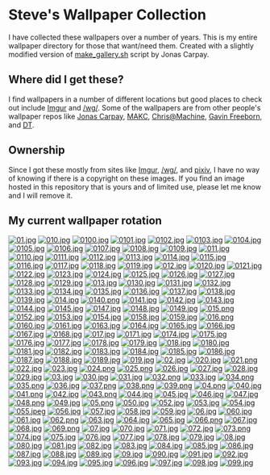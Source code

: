 # Steve's Wallpaper Collection

I have collected these wallpapers over a number of years. This is my entire wallpaper directory for those that want/need them. Created with a slightly modified version of [make_gallery.sh](https://github.com/jonascarpay/Wallpapers/blob/master/make_gallery.sh) script by Jonas Carpay.
## Where did I get these?
I find wallpapers in a number of different locations but good places to check out include [Imgur](https://imgur.com/) and [/wg/](https://boards.4chan.org/wg/). Some of the wallpapers are from other people's wallpaper repos like [Jonas Carpay](https://github.com/jonascarpay/Wallpapers), [MAKC](https://github.com/makccr/wallpapers), [Chris@Machine](https://github.com/ChristianChiarulli/wallpapers), [Gavin Freeborn](https://github.com/Gavinok/wallpapers), and [DT](https://gitlab.com/dwt1/wallpapers).
## Ownership
Since I got these mostly from sites like [Imgur](https://imgur.com/), [/wg/](https://boards.4chan.org/wg/), and [pixiv](https://www.pixiv.net/en/), I have no way of knowing if there is a copyright on these images. If you find an image hosted in this repository that is yours and of limited use, please let me know and I will remove it.

## My current wallpaper rotation

[![01.jpg](https://raw.githubusercontent.com/hghann/wallpapers/master/thumbnails/01.jpg)](https://raw.githubusercontent.com/hghann/wallpapers/master/papes/01.jpg)
[![010.jpg](https://raw.githubusercontent.com/hghann/wallpapers/master/thumbnails/010.jpg)](https://raw.githubusercontent.com/hghann/wallpapers/master/papes/010.jpg)
[![0100.jpg](https://raw.githubusercontent.com/hghann/wallpapers/master/thumbnails/0100.jpg)](https://raw.githubusercontent.com/hghann/wallpapers/master/papes/0100.jpg)
[![0101.jpg](https://raw.githubusercontent.com/hghann/wallpapers/master/thumbnails/0101.jpg)](https://raw.githubusercontent.com/hghann/wallpapers/master/papes/0101.jpg)
[![0102.jpg](https://raw.githubusercontent.com/hghann/wallpapers/master/thumbnails/0102.jpg)](https://raw.githubusercontent.com/hghann/wallpapers/master/papes/0102.jpg)
[![0103.jpg](https://raw.githubusercontent.com/hghann/wallpapers/master/thumbnails/0103.jpg)](https://raw.githubusercontent.com/hghann/wallpapers/master/papes/0103.jpg)
[![0104.jpg](https://raw.githubusercontent.com/hghann/wallpapers/master/thumbnails/0104.jpg)](https://raw.githubusercontent.com/hghann/wallpapers/master/papes/0104.jpg)
[![0105.jpg](https://raw.githubusercontent.com/hghann/wallpapers/master/thumbnails/0105.jpg)](https://raw.githubusercontent.com/hghann/wallpapers/master/papes/0105.jpg)
[![0106.jpg](https://raw.githubusercontent.com/hghann/wallpapers/master/thumbnails/0106.jpg)](https://raw.githubusercontent.com/hghann/wallpapers/master/papes/0106.jpg)
[![0107.jpg](https://raw.githubusercontent.com/hghann/wallpapers/master/thumbnails/0107.jpg)](https://raw.githubusercontent.com/hghann/wallpapers/master/papes/0107.jpg)
[![0108.jpg](https://raw.githubusercontent.com/hghann/wallpapers/master/thumbnails/0108.jpg)](https://raw.githubusercontent.com/hghann/wallpapers/master/papes/0108.jpg)
[![0109.jpg](https://raw.githubusercontent.com/hghann/wallpapers/master/thumbnails/0109.jpg)](https://raw.githubusercontent.com/hghann/wallpapers/master/papes/0109.jpg)
[![011.jpg](https://raw.githubusercontent.com/hghann/wallpapers/master/thumbnails/011.jpg)](https://raw.githubusercontent.com/hghann/wallpapers/master/papes/011.jpg)
[![0110.jpg](https://raw.githubusercontent.com/hghann/wallpapers/master/thumbnails/0110.jpg)](https://raw.githubusercontent.com/hghann/wallpapers/master/papes/0110.jpg)
[![0111.jpg](https://raw.githubusercontent.com/hghann/wallpapers/master/thumbnails/0111.jpg)](https://raw.githubusercontent.com/hghann/wallpapers/master/papes/0111.jpg)
[![0112.jpg](https://raw.githubusercontent.com/hghann/wallpapers/master/thumbnails/0112.jpg)](https://raw.githubusercontent.com/hghann/wallpapers/master/papes/0112.jpg)
[![0113.jpg](https://raw.githubusercontent.com/hghann/wallpapers/master/thumbnails/0113.jpg)](https://raw.githubusercontent.com/hghann/wallpapers/master/papes/0113.jpg)
[![0114.jpg](https://raw.githubusercontent.com/hghann/wallpapers/master/thumbnails/0114.jpg)](https://raw.githubusercontent.com/hghann/wallpapers/master/papes/0114.jpg)
[![0115.jpg](https://raw.githubusercontent.com/hghann/wallpapers/master/thumbnails/0115.jpg)](https://raw.githubusercontent.com/hghann/wallpapers/master/papes/0115.jpg)
[![0116.jpg](https://raw.githubusercontent.com/hghann/wallpapers/master/thumbnails/0116.jpg)](https://raw.githubusercontent.com/hghann/wallpapers/master/papes/0116.jpg)
[![0117.jpg](https://raw.githubusercontent.com/hghann/wallpapers/master/thumbnails/0117.jpg)](https://raw.githubusercontent.com/hghann/wallpapers/master/papes/0117.jpg)
[![0118.jpg](https://raw.githubusercontent.com/hghann/wallpapers/master/thumbnails/0118.jpg)](https://raw.githubusercontent.com/hghann/wallpapers/master/papes/0118.jpg)
[![0119.jpg](https://raw.githubusercontent.com/hghann/wallpapers/master/thumbnails/0119.jpg)](https://raw.githubusercontent.com/hghann/wallpapers/master/papes/0119.jpg)
[![012.jpg](https://raw.githubusercontent.com/hghann/wallpapers/master/thumbnails/012.jpg)](https://raw.githubusercontent.com/hghann/wallpapers/master/papes/012.jpg)
[![0120.jpg](https://raw.githubusercontent.com/hghann/wallpapers/master/thumbnails/0120.jpg)](https://raw.githubusercontent.com/hghann/wallpapers/master/papes/0120.jpg)
[![0121.jpg](https://raw.githubusercontent.com/hghann/wallpapers/master/thumbnails/0121.jpg)](https://raw.githubusercontent.com/hghann/wallpapers/master/papes/0121.jpg)
[![0122.jpg](https://raw.githubusercontent.com/hghann/wallpapers/master/thumbnails/0122.jpg)](https://raw.githubusercontent.com/hghann/wallpapers/master/papes/0122.jpg)
[![0123.jpg](https://raw.githubusercontent.com/hghann/wallpapers/master/thumbnails/0123.jpg)](https://raw.githubusercontent.com/hghann/wallpapers/master/papes/0123.jpg)
[![0124.jpg](https://raw.githubusercontent.com/hghann/wallpapers/master/thumbnails/0124.jpg)](https://raw.githubusercontent.com/hghann/wallpapers/master/papes/0124.jpg)
[![0125.jpg](https://raw.githubusercontent.com/hghann/wallpapers/master/thumbnails/0125.jpg)](https://raw.githubusercontent.com/hghann/wallpapers/master/papes/0125.jpg)
[![0126.jpg](https://raw.githubusercontent.com/hghann/wallpapers/master/thumbnails/0126.jpg)](https://raw.githubusercontent.com/hghann/wallpapers/master/papes/0126.jpg)
[![0127.jpg](https://raw.githubusercontent.com/hghann/wallpapers/master/thumbnails/0127.jpg)](https://raw.githubusercontent.com/hghann/wallpapers/master/papes/0127.jpg)
[![0128.jpg](https://raw.githubusercontent.com/hghann/wallpapers/master/thumbnails/0128.jpg)](https://raw.githubusercontent.com/hghann/wallpapers/master/papes/0128.jpg)
[![0129.jpg](https://raw.githubusercontent.com/hghann/wallpapers/master/thumbnails/0129.jpg)](https://raw.githubusercontent.com/hghann/wallpapers/master/papes/0129.jpg)
[![013.jpg](https://raw.githubusercontent.com/hghann/wallpapers/master/thumbnails/013.jpg)](https://raw.githubusercontent.com/hghann/wallpapers/master/papes/013.jpg)
[![0130.jpg](https://raw.githubusercontent.com/hghann/wallpapers/master/thumbnails/0130.jpg)](https://raw.githubusercontent.com/hghann/wallpapers/master/papes/0130.jpg)
[![0131.jpg](https://raw.githubusercontent.com/hghann/wallpapers/master/thumbnails/0131.jpg)](https://raw.githubusercontent.com/hghann/wallpapers/master/papes/0131.jpg)
[![0132.jpg](https://raw.githubusercontent.com/hghann/wallpapers/master/thumbnails/0132.jpg)](https://raw.githubusercontent.com/hghann/wallpapers/master/papes/0132.jpg)
[![0133.jpg](https://raw.githubusercontent.com/hghann/wallpapers/master/thumbnails/0133.jpg)](https://raw.githubusercontent.com/hghann/wallpapers/master/papes/0133.jpg)
[![0134.jpg](https://raw.githubusercontent.com/hghann/wallpapers/master/thumbnails/0134.jpg)](https://raw.githubusercontent.com/hghann/wallpapers/master/papes/0134.jpg)
[![0135.jpg](https://raw.githubusercontent.com/hghann/wallpapers/master/thumbnails/0135.jpg)](https://raw.githubusercontent.com/hghann/wallpapers/master/papes/0135.jpg)
[![0136.jpg](https://raw.githubusercontent.com/hghann/wallpapers/master/thumbnails/0136.jpg)](https://raw.githubusercontent.com/hghann/wallpapers/master/papes/0136.jpg)
[![0137.jpg](https://raw.githubusercontent.com/hghann/wallpapers/master/thumbnails/0137.jpg)](https://raw.githubusercontent.com/hghann/wallpapers/master/papes/0137.jpg)
[![0138.jpg](https://raw.githubusercontent.com/hghann/wallpapers/master/thumbnails/0138.jpg)](https://raw.githubusercontent.com/hghann/wallpapers/master/papes/0138.jpg)
[![0139.jpg](https://raw.githubusercontent.com/hghann/wallpapers/master/thumbnails/0139.jpg)](https://raw.githubusercontent.com/hghann/wallpapers/master/papes/0139.jpg)
[![014.jpg](https://raw.githubusercontent.com/hghann/wallpapers/master/thumbnails/014.jpg)](https://raw.githubusercontent.com/hghann/wallpapers/master/papes/014.jpg)
[![0140.png](https://raw.githubusercontent.com/hghann/wallpapers/master/thumbnails/0140.png)](https://raw.githubusercontent.com/hghann/wallpapers/master/papes/0140.png)
[![0141.jpg](https://raw.githubusercontent.com/hghann/wallpapers/master/thumbnails/0141.jpg)](https://raw.githubusercontent.com/hghann/wallpapers/master/papes/0141.jpg)
[![0142.jpg](https://raw.githubusercontent.com/hghann/wallpapers/master/thumbnails/0142.jpg)](https://raw.githubusercontent.com/hghann/wallpapers/master/papes/0142.jpg)
[![0143.jpg](https://raw.githubusercontent.com/hghann/wallpapers/master/thumbnails/0143.jpg)](https://raw.githubusercontent.com/hghann/wallpapers/master/papes/0143.jpg)
[![0144.jpg](https://raw.githubusercontent.com/hghann/wallpapers/master/thumbnails/0144.jpg)](https://raw.githubusercontent.com/hghann/wallpapers/master/papes/0144.jpg)
[![0145.jpg](https://raw.githubusercontent.com/hghann/wallpapers/master/thumbnails/0145.jpg)](https://raw.githubusercontent.com/hghann/wallpapers/master/papes/0145.jpg)
[![0147.jpg](https://raw.githubusercontent.com/hghann/wallpapers/master/thumbnails/0147.jpg)](https://raw.githubusercontent.com/hghann/wallpapers/master/papes/0147.jpg)
[![0148.jpg](https://raw.githubusercontent.com/hghann/wallpapers/master/thumbnails/0148.jpg)](https://raw.githubusercontent.com/hghann/wallpapers/master/papes/0148.jpg)
[![0149.jpg](https://raw.githubusercontent.com/hghann/wallpapers/master/thumbnails/0149.jpg)](https://raw.githubusercontent.com/hghann/wallpapers/master/papes/0149.jpg)
[![015.png](https://raw.githubusercontent.com/hghann/wallpapers/master/thumbnails/015.png)](https://raw.githubusercontent.com/hghann/wallpapers/master/papes/015.png)
[![0152.jpg](https://raw.githubusercontent.com/hghann/wallpapers/master/thumbnails/0152.jpg)](https://raw.githubusercontent.com/hghann/wallpapers/master/papes/0152.jpg)
[![0153.jpg](https://raw.githubusercontent.com/hghann/wallpapers/master/thumbnails/0153.jpg)](https://raw.githubusercontent.com/hghann/wallpapers/master/papes/0153.jpg)
[![0154.jpg](https://raw.githubusercontent.com/hghann/wallpapers/master/thumbnails/0154.jpg)](https://raw.githubusercontent.com/hghann/wallpapers/master/papes/0154.jpg)
[![0158.jpg](https://raw.githubusercontent.com/hghann/wallpapers/master/thumbnails/0158.jpg)](https://raw.githubusercontent.com/hghann/wallpapers/master/papes/0158.jpg)
[![0159.jpg](https://raw.githubusercontent.com/hghann/wallpapers/master/thumbnails/0159.jpg)](https://raw.githubusercontent.com/hghann/wallpapers/master/papes/0159.jpg)
[![016.png](https://raw.githubusercontent.com/hghann/wallpapers/master/thumbnails/016.png)](https://raw.githubusercontent.com/hghann/wallpapers/master/papes/016.png)
[![0160.jpg](https://raw.githubusercontent.com/hghann/wallpapers/master/thumbnails/0160.jpg)](https://raw.githubusercontent.com/hghann/wallpapers/master/papes/0160.jpg)
[![0161.jpg](https://raw.githubusercontent.com/hghann/wallpapers/master/thumbnails/0161.jpg)](https://raw.githubusercontent.com/hghann/wallpapers/master/papes/0161.jpg)
[![0163.jpg](https://raw.githubusercontent.com/hghann/wallpapers/master/thumbnails/0163.jpg)](https://raw.githubusercontent.com/hghann/wallpapers/master/papes/0163.jpg)
[![0164.jpg](https://raw.githubusercontent.com/hghann/wallpapers/master/thumbnails/0164.jpg)](https://raw.githubusercontent.com/hghann/wallpapers/master/papes/0164.jpg)
[![0165.jpg](https://raw.githubusercontent.com/hghann/wallpapers/master/thumbnails/0165.jpg)](https://raw.githubusercontent.com/hghann/wallpapers/master/papes/0165.jpg)
[![0166.jpg](https://raw.githubusercontent.com/hghann/wallpapers/master/thumbnails/0166.jpg)](https://raw.githubusercontent.com/hghann/wallpapers/master/papes/0166.jpg)
[![0167.jpg](https://raw.githubusercontent.com/hghann/wallpapers/master/thumbnails/0167.jpg)](https://raw.githubusercontent.com/hghann/wallpapers/master/papes/0167.jpg)
[![0168.jpg](https://raw.githubusercontent.com/hghann/wallpapers/master/thumbnails/0168.jpg)](https://raw.githubusercontent.com/hghann/wallpapers/master/papes/0168.jpg)
[![017.jpg](https://raw.githubusercontent.com/hghann/wallpapers/master/thumbnails/017.jpg)](https://raw.githubusercontent.com/hghann/wallpapers/master/papes/017.jpg)
[![0171.jpg](https://raw.githubusercontent.com/hghann/wallpapers/master/thumbnails/0171.jpg)](https://raw.githubusercontent.com/hghann/wallpapers/master/papes/0171.jpg)
[![0174.jpg](https://raw.githubusercontent.com/hghann/wallpapers/master/thumbnails/0174.jpg)](https://raw.githubusercontent.com/hghann/wallpapers/master/papes/0174.jpg)
[![0175.jpg](https://raw.githubusercontent.com/hghann/wallpapers/master/thumbnails/0175.jpg)](https://raw.githubusercontent.com/hghann/wallpapers/master/papes/0175.jpg)
[![0176.jpg](https://raw.githubusercontent.com/hghann/wallpapers/master/thumbnails/0176.jpg)](https://raw.githubusercontent.com/hghann/wallpapers/master/papes/0176.jpg)
[![0177.jpg](https://raw.githubusercontent.com/hghann/wallpapers/master/thumbnails/0177.jpg)](https://raw.githubusercontent.com/hghann/wallpapers/master/papes/0177.jpg)
[![0178.jpg](https://raw.githubusercontent.com/hghann/wallpapers/master/thumbnails/0178.jpg)](https://raw.githubusercontent.com/hghann/wallpapers/master/papes/0178.jpg)
[![0179.jpg](https://raw.githubusercontent.com/hghann/wallpapers/master/thumbnails/0179.jpg)](https://raw.githubusercontent.com/hghann/wallpapers/master/papes/0179.jpg)
[![018.jpg](https://raw.githubusercontent.com/hghann/wallpapers/master/thumbnails/018.jpg)](https://raw.githubusercontent.com/hghann/wallpapers/master/papes/018.jpg)
[![0180.jpg](https://raw.githubusercontent.com/hghann/wallpapers/master/thumbnails/0180.jpg)](https://raw.githubusercontent.com/hghann/wallpapers/master/papes/0180.jpg)
[![0181.jpg](https://raw.githubusercontent.com/hghann/wallpapers/master/thumbnails/0181.jpg)](https://raw.githubusercontent.com/hghann/wallpapers/master/papes/0181.jpg)
[![0182.jpg](https://raw.githubusercontent.com/hghann/wallpapers/master/thumbnails/0182.jpg)](https://raw.githubusercontent.com/hghann/wallpapers/master/papes/0182.jpg)
[![0183.jpg](https://raw.githubusercontent.com/hghann/wallpapers/master/thumbnails/0183.jpg)](https://raw.githubusercontent.com/hghann/wallpapers/master/papes/0183.jpg)
[![0184.jpg](https://raw.githubusercontent.com/hghann/wallpapers/master/thumbnails/0184.jpg)](https://raw.githubusercontent.com/hghann/wallpapers/master/papes/0184.jpg)
[![0185.jpg](https://raw.githubusercontent.com/hghann/wallpapers/master/thumbnails/0185.jpg)](https://raw.githubusercontent.com/hghann/wallpapers/master/papes/0185.jpg)
[![0186.jpg](https://raw.githubusercontent.com/hghann/wallpapers/master/thumbnails/0186.jpg)](https://raw.githubusercontent.com/hghann/wallpapers/master/papes/0186.jpg)
[![0187.jpg](https://raw.githubusercontent.com/hghann/wallpapers/master/thumbnails/0187.jpg)](https://raw.githubusercontent.com/hghann/wallpapers/master/papes/0187.jpg)
[![0188.jpg](https://raw.githubusercontent.com/hghann/wallpapers/master/thumbnails/0188.jpg)](https://raw.githubusercontent.com/hghann/wallpapers/master/papes/0188.jpg)
[![0189.jpg](https://raw.githubusercontent.com/hghann/wallpapers/master/thumbnails/0189.jpg)](https://raw.githubusercontent.com/hghann/wallpapers/master/papes/0189.jpg)
[![019.jpg](https://raw.githubusercontent.com/hghann/wallpapers/master/thumbnails/019.jpg)](https://raw.githubusercontent.com/hghann/wallpapers/master/papes/019.jpg)
[![02.jpg](https://raw.githubusercontent.com/hghann/wallpapers/master/thumbnails/02.jpg)](https://raw.githubusercontent.com/hghann/wallpapers/master/papes/02.jpg)
[![020.jpg](https://raw.githubusercontent.com/hghann/wallpapers/master/thumbnails/020.jpg)](https://raw.githubusercontent.com/hghann/wallpapers/master/papes/020.jpg)
[![021.png](https://raw.githubusercontent.com/hghann/wallpapers/master/thumbnails/021.png)](https://raw.githubusercontent.com/hghann/wallpapers/master/papes/021.png)
[![022.jpg](https://raw.githubusercontent.com/hghann/wallpapers/master/thumbnails/022.jpg)](https://raw.githubusercontent.com/hghann/wallpapers/master/papes/022.jpg)
[![023.jpg](https://raw.githubusercontent.com/hghann/wallpapers/master/thumbnails/023.jpg)](https://raw.githubusercontent.com/hghann/wallpapers/master/papes/023.jpg)
[![024.png](https://raw.githubusercontent.com/hghann/wallpapers/master/thumbnails/024.png)](https://raw.githubusercontent.com/hghann/wallpapers/master/papes/024.png)
[![025.png](https://raw.githubusercontent.com/hghann/wallpapers/master/thumbnails/025.png)](https://raw.githubusercontent.com/hghann/wallpapers/master/papes/025.png)
[![026.jpg](https://raw.githubusercontent.com/hghann/wallpapers/master/thumbnails/026.jpg)](https://raw.githubusercontent.com/hghann/wallpapers/master/papes/026.jpg)
[![027.jpg](https://raw.githubusercontent.com/hghann/wallpapers/master/thumbnails/027.jpg)](https://raw.githubusercontent.com/hghann/wallpapers/master/papes/027.jpg)
[![028.jpg](https://raw.githubusercontent.com/hghann/wallpapers/master/thumbnails/028.jpg)](https://raw.githubusercontent.com/hghann/wallpapers/master/papes/028.jpg)
[![029.jpg](https://raw.githubusercontent.com/hghann/wallpapers/master/thumbnails/029.jpg)](https://raw.githubusercontent.com/hghann/wallpapers/master/papes/029.jpg)
[![03.jpg](https://raw.githubusercontent.com/hghann/wallpapers/master/thumbnails/03.jpg)](https://raw.githubusercontent.com/hghann/wallpapers/master/papes/03.jpg)
[![030.jpg](https://raw.githubusercontent.com/hghann/wallpapers/master/thumbnails/030.jpg)](https://raw.githubusercontent.com/hghann/wallpapers/master/papes/030.jpg)
[![031.jpg](https://raw.githubusercontent.com/hghann/wallpapers/master/thumbnails/031.jpg)](https://raw.githubusercontent.com/hghann/wallpapers/master/papes/031.jpg)
[![032.png](https://raw.githubusercontent.com/hghann/wallpapers/master/thumbnails/032.png)](https://raw.githubusercontent.com/hghann/wallpapers/master/papes/032.png)
[![033.jpg](https://raw.githubusercontent.com/hghann/wallpapers/master/thumbnails/033.jpg)](https://raw.githubusercontent.com/hghann/wallpapers/master/papes/033.jpg)
[![034.png](https://raw.githubusercontent.com/hghann/wallpapers/master/thumbnails/034.png)](https://raw.githubusercontent.com/hghann/wallpapers/master/papes/034.png)
[![035.png](https://raw.githubusercontent.com/hghann/wallpapers/master/thumbnails/035.png)](https://raw.githubusercontent.com/hghann/wallpapers/master/papes/035.png)
[![036.jpg](https://raw.githubusercontent.com/hghann/wallpapers/master/thumbnails/036.jpg)](https://raw.githubusercontent.com/hghann/wallpapers/master/papes/036.jpg)
[![037.png](https://raw.githubusercontent.com/hghann/wallpapers/master/thumbnails/037.png)](https://raw.githubusercontent.com/hghann/wallpapers/master/papes/037.png)
[![038.png](https://raw.githubusercontent.com/hghann/wallpapers/master/thumbnails/038.png)](https://raw.githubusercontent.com/hghann/wallpapers/master/papes/038.png)
[![039.png](https://raw.githubusercontent.com/hghann/wallpapers/master/thumbnails/039.png)](https://raw.githubusercontent.com/hghann/wallpapers/master/papes/039.png)
[![04.png](https://raw.githubusercontent.com/hghann/wallpapers/master/thumbnails/04.png)](https://raw.githubusercontent.com/hghann/wallpapers/master/papes/04.png)
[![040.jpg](https://raw.githubusercontent.com/hghann/wallpapers/master/thumbnails/040.jpg)](https://raw.githubusercontent.com/hghann/wallpapers/master/papes/040.jpg)
[![041.png](https://raw.githubusercontent.com/hghann/wallpapers/master/thumbnails/041.png)](https://raw.githubusercontent.com/hghann/wallpapers/master/papes/041.png)
[![042.jpg](https://raw.githubusercontent.com/hghann/wallpapers/master/thumbnails/042.jpg)](https://raw.githubusercontent.com/hghann/wallpapers/master/papes/042.jpg)
[![043.png](https://raw.githubusercontent.com/hghann/wallpapers/master/thumbnails/043.png)](https://raw.githubusercontent.com/hghann/wallpapers/master/papes/043.png)
[![044.jpg](https://raw.githubusercontent.com/hghann/wallpapers/master/thumbnails/044.jpg)](https://raw.githubusercontent.com/hghann/wallpapers/master/papes/044.jpg)
[![045.jpg](https://raw.githubusercontent.com/hghann/wallpapers/master/thumbnails/045.jpg)](https://raw.githubusercontent.com/hghann/wallpapers/master/papes/045.jpg)
[![046.jpg](https://raw.githubusercontent.com/hghann/wallpapers/master/thumbnails/046.jpg)](https://raw.githubusercontent.com/hghann/wallpapers/master/papes/046.jpg)
[![047.jpg](https://raw.githubusercontent.com/hghann/wallpapers/master/thumbnails/047.jpg)](https://raw.githubusercontent.com/hghann/wallpapers/master/papes/047.jpg)
[![048.png](https://raw.githubusercontent.com/hghann/wallpapers/master/thumbnails/048.png)](https://raw.githubusercontent.com/hghann/wallpapers/master/papes/048.png)
[![049.jpg](https://raw.githubusercontent.com/hghann/wallpapers/master/thumbnails/049.jpg)](https://raw.githubusercontent.com/hghann/wallpapers/master/papes/049.jpg)
[![05.png](https://raw.githubusercontent.com/hghann/wallpapers/master/thumbnails/05.png)](https://raw.githubusercontent.com/hghann/wallpapers/master/papes/05.png)
[![050.jpg](https://raw.githubusercontent.com/hghann/wallpapers/master/thumbnails/050.jpg)](https://raw.githubusercontent.com/hghann/wallpapers/master/papes/050.jpg)
[![052.jpg](https://raw.githubusercontent.com/hghann/wallpapers/master/thumbnails/052.jpg)](https://raw.githubusercontent.com/hghann/wallpapers/master/papes/052.jpg)
[![053.jpg](https://raw.githubusercontent.com/hghann/wallpapers/master/thumbnails/053.jpg)](https://raw.githubusercontent.com/hghann/wallpapers/master/papes/053.jpg)
[![054.jpg](https://raw.githubusercontent.com/hghann/wallpapers/master/thumbnails/054.jpg)](https://raw.githubusercontent.com/hghann/wallpapers/master/papes/054.jpg)
[![055.jpeg](https://raw.githubusercontent.com/hghann/wallpapers/master/thumbnails/055.jpeg)](https://raw.githubusercontent.com/hghann/wallpapers/master/papes/055.jpeg)
[![056.jpg](https://raw.githubusercontent.com/hghann/wallpapers/master/thumbnails/056.jpg)](https://raw.githubusercontent.com/hghann/wallpapers/master/papes/056.jpg)
[![057.jpg](https://raw.githubusercontent.com/hghann/wallpapers/master/thumbnails/057.jpg)](https://raw.githubusercontent.com/hghann/wallpapers/master/papes/057.jpg)
[![058.jpg](https://raw.githubusercontent.com/hghann/wallpapers/master/thumbnails/058.jpg)](https://raw.githubusercontent.com/hghann/wallpapers/master/papes/058.jpg)
[![059.jpg](https://raw.githubusercontent.com/hghann/wallpapers/master/thumbnails/059.jpg)](https://raw.githubusercontent.com/hghann/wallpapers/master/papes/059.jpg)
[![06.jpg](https://raw.githubusercontent.com/hghann/wallpapers/master/thumbnails/06.jpg)](https://raw.githubusercontent.com/hghann/wallpapers/master/papes/06.jpg)
[![060.jpg](https://raw.githubusercontent.com/hghann/wallpapers/master/thumbnails/060.jpg)](https://raw.githubusercontent.com/hghann/wallpapers/master/papes/060.jpg)
[![061.jpg](https://raw.githubusercontent.com/hghann/wallpapers/master/thumbnails/061.jpg)](https://raw.githubusercontent.com/hghann/wallpapers/master/papes/061.jpg)
[![062.png](https://raw.githubusercontent.com/hghann/wallpapers/master/thumbnails/062.png)](https://raw.githubusercontent.com/hghann/wallpapers/master/papes/062.png)
[![063.jpg](https://raw.githubusercontent.com/hghann/wallpapers/master/thumbnails/063.jpg)](https://raw.githubusercontent.com/hghann/wallpapers/master/papes/063.jpg)
[![064.jpg](https://raw.githubusercontent.com/hghann/wallpapers/master/thumbnails/064.jpg)](https://raw.githubusercontent.com/hghann/wallpapers/master/papes/064.jpg)
[![065.jpg](https://raw.githubusercontent.com/hghann/wallpapers/master/thumbnails/065.jpg)](https://raw.githubusercontent.com/hghann/wallpapers/master/papes/065.jpg)
[![066.png](https://raw.githubusercontent.com/hghann/wallpapers/master/thumbnails/066.png)](https://raw.githubusercontent.com/hghann/wallpapers/master/papes/066.png)
[![067.jpg](https://raw.githubusercontent.com/hghann/wallpapers/master/thumbnails/067.jpg)](https://raw.githubusercontent.com/hghann/wallpapers/master/papes/067.jpg)
[![068.jpg](https://raw.githubusercontent.com/hghann/wallpapers/master/thumbnails/068.jpg)](https://raw.githubusercontent.com/hghann/wallpapers/master/papes/068.jpg)
[![069.png](https://raw.githubusercontent.com/hghann/wallpapers/master/thumbnails/069.png)](https://raw.githubusercontent.com/hghann/wallpapers/master/papes/069.png)
[![07.jpg](https://raw.githubusercontent.com/hghann/wallpapers/master/thumbnails/07.jpg)](https://raw.githubusercontent.com/hghann/wallpapers/master/papes/07.jpg)
[![070.jpg](https://raw.githubusercontent.com/hghann/wallpapers/master/thumbnails/070.jpg)](https://raw.githubusercontent.com/hghann/wallpapers/master/papes/070.jpg)
[![071.jpg](https://raw.githubusercontent.com/hghann/wallpapers/master/thumbnails/071.jpg)](https://raw.githubusercontent.com/hghann/wallpapers/master/papes/071.jpg)
[![072.jpg](https://raw.githubusercontent.com/hghann/wallpapers/master/thumbnails/072.jpg)](https://raw.githubusercontent.com/hghann/wallpapers/master/papes/072.jpg)
[![073.png](https://raw.githubusercontent.com/hghann/wallpapers/master/thumbnails/073.png)](https://raw.githubusercontent.com/hghann/wallpapers/master/papes/073.png)
[![074.jpg](https://raw.githubusercontent.com/hghann/wallpapers/master/thumbnails/074.jpg)](https://raw.githubusercontent.com/hghann/wallpapers/master/papes/074.jpg)
[![075.jpg](https://raw.githubusercontent.com/hghann/wallpapers/master/thumbnails/075.jpg)](https://raw.githubusercontent.com/hghann/wallpapers/master/papes/075.jpg)
[![076.jpg](https://raw.githubusercontent.com/hghann/wallpapers/master/thumbnails/076.jpg)](https://raw.githubusercontent.com/hghann/wallpapers/master/papes/076.jpg)
[![077.jpg](https://raw.githubusercontent.com/hghann/wallpapers/master/thumbnails/077.jpg)](https://raw.githubusercontent.com/hghann/wallpapers/master/papes/077.jpg)
[![078.jpg](https://raw.githubusercontent.com/hghann/wallpapers/master/thumbnails/078.jpg)](https://raw.githubusercontent.com/hghann/wallpapers/master/papes/078.jpg)
[![079.jpg](https://raw.githubusercontent.com/hghann/wallpapers/master/thumbnails/079.jpg)](https://raw.githubusercontent.com/hghann/wallpapers/master/papes/079.jpg)
[![08.jpg](https://raw.githubusercontent.com/hghann/wallpapers/master/thumbnails/08.jpg)](https://raw.githubusercontent.com/hghann/wallpapers/master/papes/08.jpg)
[![080.jpg](https://raw.githubusercontent.com/hghann/wallpapers/master/thumbnails/080.jpg)](https://raw.githubusercontent.com/hghann/wallpapers/master/papes/080.jpg)
[![081.jpg](https://raw.githubusercontent.com/hghann/wallpapers/master/thumbnails/081.jpg)](https://raw.githubusercontent.com/hghann/wallpapers/master/papes/081.jpg)
[![082.jpg](https://raw.githubusercontent.com/hghann/wallpapers/master/thumbnails/082.jpg)](https://raw.githubusercontent.com/hghann/wallpapers/master/papes/082.jpg)
[![083.jpg](https://raw.githubusercontent.com/hghann/wallpapers/master/thumbnails/083.jpg)](https://raw.githubusercontent.com/hghann/wallpapers/master/papes/083.jpg)
[![084.jpg](https://raw.githubusercontent.com/hghann/wallpapers/master/thumbnails/084.jpg)](https://raw.githubusercontent.com/hghann/wallpapers/master/papes/084.jpg)
[![085.jpg](https://raw.githubusercontent.com/hghann/wallpapers/master/thumbnails/085.jpg)](https://raw.githubusercontent.com/hghann/wallpapers/master/papes/085.jpg)
[![086.jpg](https://raw.githubusercontent.com/hghann/wallpapers/master/thumbnails/086.jpg)](https://raw.githubusercontent.com/hghann/wallpapers/master/papes/086.jpg)
[![087.jpg](https://raw.githubusercontent.com/hghann/wallpapers/master/thumbnails/087.jpg)](https://raw.githubusercontent.com/hghann/wallpapers/master/papes/087.jpg)
[![088.jpg](https://raw.githubusercontent.com/hghann/wallpapers/master/thumbnails/088.jpg)](https://raw.githubusercontent.com/hghann/wallpapers/master/papes/088.jpg)
[![089.jpg](https://raw.githubusercontent.com/hghann/wallpapers/master/thumbnails/089.jpg)](https://raw.githubusercontent.com/hghann/wallpapers/master/papes/089.jpg)
[![09.jpg](https://raw.githubusercontent.com/hghann/wallpapers/master/thumbnails/09.jpg)](https://raw.githubusercontent.com/hghann/wallpapers/master/papes/09.jpg)
[![090.jpg](https://raw.githubusercontent.com/hghann/wallpapers/master/thumbnails/090.jpg)](https://raw.githubusercontent.com/hghann/wallpapers/master/papes/090.jpg)
[![091.jpg](https://raw.githubusercontent.com/hghann/wallpapers/master/thumbnails/091.jpg)](https://raw.githubusercontent.com/hghann/wallpapers/master/papes/091.jpg)
[![092.jpg](https://raw.githubusercontent.com/hghann/wallpapers/master/thumbnails/092.jpg)](https://raw.githubusercontent.com/hghann/wallpapers/master/papes/092.jpg)
[![093.jpg](https://raw.githubusercontent.com/hghann/wallpapers/master/thumbnails/093.jpg)](https://raw.githubusercontent.com/hghann/wallpapers/master/papes/093.jpg)
[![094.jpg](https://raw.githubusercontent.com/hghann/wallpapers/master/thumbnails/094.jpg)](https://raw.githubusercontent.com/hghann/wallpapers/master/papes/094.jpg)
[![095.jpg](https://raw.githubusercontent.com/hghann/wallpapers/master/thumbnails/095.jpg)](https://raw.githubusercontent.com/hghann/wallpapers/master/papes/095.jpg)
[![096.jpg](https://raw.githubusercontent.com/hghann/wallpapers/master/thumbnails/096.jpg)](https://raw.githubusercontent.com/hghann/wallpapers/master/papes/096.jpg)
[![097.jpg](https://raw.githubusercontent.com/hghann/wallpapers/master/thumbnails/097.jpg)](https://raw.githubusercontent.com/hghann/wallpapers/master/papes/097.jpg)
[![098.jpg](https://raw.githubusercontent.com/hghann/wallpapers/master/thumbnails/098.jpg)](https://raw.githubusercontent.com/hghann/wallpapers/master/papes/098.jpg)
[![099.jpg](https://raw.githubusercontent.com/hghann/wallpapers/master/thumbnails/099.jpg)](https://raw.githubusercontent.com/hghann/wallpapers/master/papes/099.jpg)
